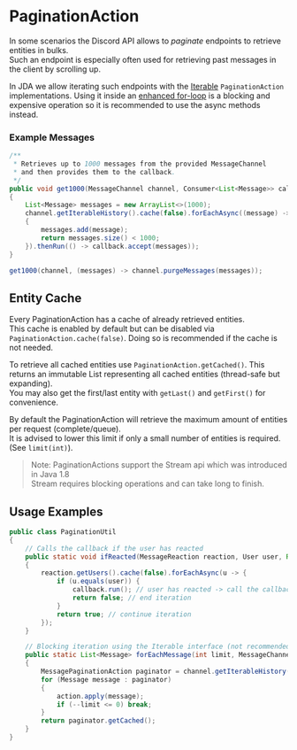 # PaginationAction

In some scenarios the Discord API allows to _paginate_ endpoints to retrieve entities in bulks.
<br>Such an endpoint is especially often used for retrieving past messages in the client by scrolling up.

In JDA we allow iterating such endpoints with the [Iterable](https://docs.oracle.com/javase/8/docs/api/java/lang/Iterable.html) `PaginationAction` implementations.
Using it inside an [enhanced for-loop](https://blogs.oracle.com/corejavatechtips/using-enhanced-for-loops-with-your-classes) is a blocking and expensive operation so it is recommended to use the async methods instead.

### Example Messages

```java
/**
 * Retrieves up to 1000 messages from the provided MessageChannel
 * and then provides them to the callback.
 */
public void get1000(MessageChannel channel, Consumer<List<Message>> callback)
{
    List<Message> messages = new ArrayList<>(1000);
    channel.getIterableHistory().cache(false).forEachAsync((message) ->
    {
        messages.add(message);
        return messages.size() < 1000;
    }).thenRun(() -> callback.accept(messages));
}

get1000(channel, (messages) -> channel.purgeMessages(messages));
```

## Entity Cache

Every PaginationAction has a cache of already retrieved entities.
<br>This cache is enabled by default but can be disabled via `PaginationAction.cache(false)`. 
Doing so is recommended if the cache is not needed.

To retrieve all cached entities use `PaginationAction.getCached()`. This returns
an immutable List representing all cached entities (thread-safe but expanding).
<br>You may also get the first/last entity with `getLast()` and `getFirst()` for convenience.

By default the PaginationAction will retrieve the maximum amount of entities per request (complete/queue).
<br>It is advised to lower this limit if only a small number of entities is required. (See `limit(int)`).

> Note: PaginationActions support the Stream api which was introduced in Java 1.8
> <br>Stream requires blocking operations and can take long to finish.

## Usage Examples

```java
public class PaginationUtil
{
    // Calls the callback if the user has reacted
    public static void ifReacted(MessageReaction reaction, User user, Runnable callback)
    {
        reaction.getUsers().cache(false).forEachAsync(u -> {
            if (u.equals(user)) {
                callback.run(); // user has reacted -> call the callback
                return false; // end iteration
            }
            return true; // continue iteration
        });
    }

    // Blocking iteration using the Iterable interface (not recommended)
    public static List<Message> forEachMessage(int limit, MessageChannel channel, Consumer<Message> action)
    {
        MessagePaginationAction paginator = channel.getIterableHistory();
        for (Message message : paginator)
        {
            action.apply(message);
            if (--limit <= 0) break;
        }
        return paginator.getCached();
    }
}
```